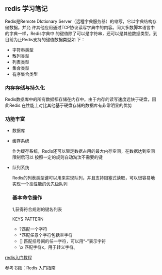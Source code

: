 ## redis 学习笔记

Redis是Remote DIctionary Server（远程字典服务器）的缩写，它以字典结构存储数据，并允
许其他应用通过TCP协议读写字典中的内容。同大多数脚本语言中的字典一样，Redis字典中
的键值除了可以是字符串，还可以是其他数据类型。到目前为止Redis支持的键值数据类型如
下：

- 字符串类型
- 散列类型
- 列表类型
- 集合类型
- 有序集合类型

###  内存存储与持久化

Redis数据库中的所有数据都存储在内存中。由于内存的读写速度远快于硬盘，因此Redis
在性能上对比其他基于硬盘存储的数据库有非常明显的优势

### 功能丰富

- 数据库

- 缓存系统

  作为缓存系统，Redis还可以限定数据占用的最大内存空间，在数据达到空间限制后可以
  按照一定的规则自动淘汰不需要的键

- 队列系统

  Redis的列表类型键可以用来实现队列，并且支持阻塞式读取，可以很容易地
  实现一个高性能的优先级队列

  ### 基本命令操作

  1,获得符合规则的键名列表

   KEYS PATTERN

  - ?匹配一个字符
  - *匹配任意个字符包括空字符
  - [] 匹配括号间的任一字符，可以用“-”表示字符
  - \x 匹配字符x，用于转义字符。

[redis入门教程](http://www.runoob.com/redis/redis-strings.html)

参考书籍：Redis 入门指南








